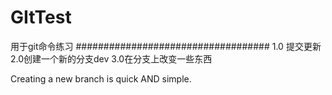 # GItTest
用于git命令练习
###################################
1.0 提交更新
2.0创建一个新的分支dev
3.0在分支上改变一些东西

Creating a new branch is quick AND simple.
